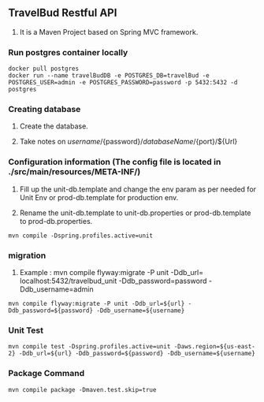 ## TravelBud Restful API 

1. It is a Maven Project based on Spring MVC framework.

### Run postgres container locally 

```
docker pull postgres
docker run --name travelBudDB -e POSTGRES_DB=travelBud -e POSTGRES_USER=admin -e POSTGRES_PASSWORD=password -p 5432:5432 -d postgres
```
### Creating database 

1. Create the database.

2. Take notes on ${username}/${password}/${databaseName}/${port}/${Url}

### Configuration information (The config file is located in ./src/main/resources/META-INF/)


1. Fill up the unit-db.template and change the env param as per needed for Unit Env or prod-db.template for 
production env.

2. Rename the unit-db.template to unit-db.properties or prod-db.template to prod-db.properties.

```
mvn compile -Dspring.profiles.active=unit
```


###  migration

1. Example : mvn compile flyway:migrate -P unit -Ddb_url= localhost:5432/travelbud_unit -Ddb_password=password -Ddb_username=admin

```
mvn compile flyway:migrate -P unit -Ddb_url=${url} -Ddb_password=${password} -Ddb_username=${username}

```

### Unit Test

```
mvn compile test -Dspring.profiles.active=unit -Daws.region=${us-east-2} -Ddb_url=${url} -Ddb_password=${password} -Ddb_username=${username}

```

### Package Command

```
mvn compile package -Dmaven.test.skip=true
```
